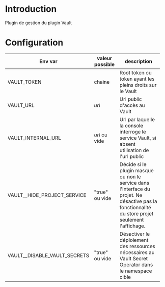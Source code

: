 # Introduction

Plugin de gestion du plugin Vault

# Configuration

| Env var                     | valeur possible | description                                                                                                                                        |
| --------------------------- | --------------- | -------------------------------------------------------------------------------------------------------------------------------------------------- |
| VAULT_TOKEN                  | chaine          | Root token ou token ayant les pleins droits sur le Vault                                                                                           |
| VAULT_URL                    | *url*           | Url public d'accès au Vault                                                                                                                        |
| VAULT_INTERNAL_URL           | *url* ou vide   | Url par laquelle la console interroge le service Vault, si absent utilisation de l'url public                                                      |
| VAULT__HIDE_PROJECT_SERVICE  | "true" ou vide  | Décide si le plugin masque ou non le service dans l'interface du projet. Ne désactive pas la fonctionnalité du store projet seulement l'affichage. |
| VAULT__DISABLE_VAULT_SECRETS | "true" ou vide  | Désactiver le déploiement des ressources nécessaires au Vault Secret Operator dans le namespace cible  |
